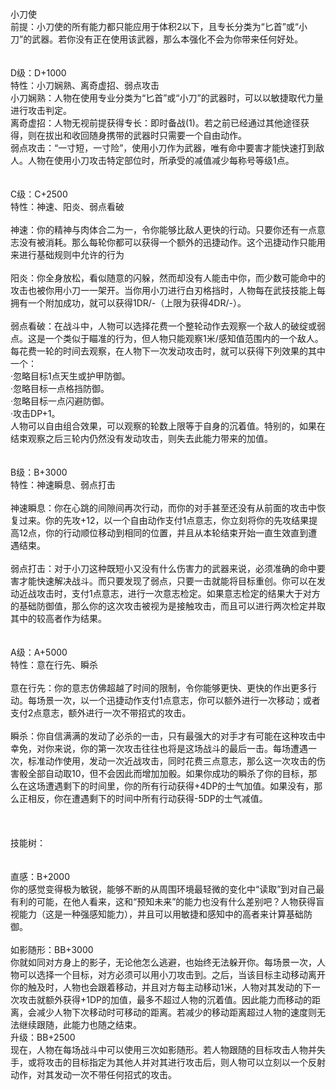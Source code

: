 <title>小刀使</title>
<meta name="GENERATOR" content="WinCHM">
<meta http-equiv="Content-Type" content="text/html; charset=gb2312">
<br>
<br>小刀使 
<br>前提：小刀使的所有能力都只能应用于体积2以下，且专长分类为“匕首”或“小刀”的武器。若你没有正在使用该武器，那么本强化不会为你带来任何好处。 
<br>
<br>
<br>D级：D+1000 
<br>特性：小刀娴熟、离奇虚招、弱点攻击 
<br>小刀娴熟：人物在使用专业分类为“匕首”或“小刀”的武器时，可以以敏捷取代力量进行攻击判定。 
<br>离奇虚招：人物无视前提获得专长：即时备战(1)。若之前已经通过其他途径获得，则在拔出和收回随身携带的武器时只需要一个自由动作。 
<br>弱点攻击：“一寸短，一寸险”，使用小刀作为武器，唯有命中要害才能快速打到敌人。人物在使用小刀攻击特定部位时，所承受的减值减少每称号等级1点。 
<br>
<br>
<br>C级：C+2500
<br>特性：神速、阳炎、弱点看破 
<br>
<br>神速：你的精神与肉体合二为一，令你能够比敌人更快的行动。只要你还有一点意志没有被消耗。那么每轮你都可以获得一个额外的迅捷动作。这个迅捷动作只能用来进行基础规则中允许的行为
<br>
<br>阳炎：你全身放松，看似随意的闪躲，然而却没有人能击中你，而少数可能命中的攻击也被你用小刀一一架开。当你用小刀进行白刃格挡时，人物每在武技技能上每拥有一个附加成功，就可以获得1DR/-（上限为获得4DR/-）。 
<br>
<br>弱点看破：在战斗中，人物可以选择花费一个整轮动作去观察一个敌人的破绽或弱点。这是一个类似于瞄准的行为，但人物只能观察1米/感知值范围内的一个敌人。每花费一轮的时间去观察，在人物下一次发动攻击时，就可以获得下列效果的其中一个： 
<br>·忽略目标1点天生或护甲防御。 
<br>·忽略目标一点格挡防御。 
<br>·忽略目标一点闪避防御。 
<br>·攻击DP+1。
<br>人物可以自由组合效果，可以观察的轮数上限等于自身的沉着值。特别的，如果在结束观察之后三轮内仍然没有发动攻击，则失去此能力带来的加值。 
<br>
<br>
<br>B级：B+3000
<br>特性：神速瞬息、弱点打击 
<br>
<br>神速瞬息：你在心跳的间隙间再次行动，而你的对手甚至还没有从前面的攻击中恢复过来。你的先攻+12，以一个自由动作支付1点意志，你立刻将你的先攻结果提高12点，你的行动顺位移动到相同的位置，并且从本轮结束开始一直生效直到遭遇结束。 
<br>
<br>弱点打击：对于小刀这种既短小又没有什么伤害力的武器来说，必须准确的命中要害才能快速解决战斗。而只要发现了弱点，只要一击就能将目标重创。你可以在发动近战攻击时，支付1点意志，进行一次意志检定。如果意志检定的结果大于对方的基础防御值，那么你的这次攻击被视为是接触攻击，而且可以进行两次检定并取其中的较高者作为结果。
<br>
<br>
<br>A级：A+5000
<br>特性：意在行先、瞬杀 
<br>
<br>意在行先：你的意志仿佛超越了时间的限制，令你能够更快、更快的作出更多行动。每场景一次，以一个迅捷动作支付1点意志，你可以额外进行一次移动；或者支付2点意志，额外进行一次不带招式的攻击。 
<br>
<br>瞬杀：你自信满满的发动了必杀的一击，只有最强大的对手才有可能在这种攻击中幸免，对你来说，你的第一次攻击往往也将是这场战斗的最后一击。每场遭遇一次，标准动作使用，发动一次近战攻击，同时花费三点意志，那么这一次攻击的伤害骰全部自动取10，但不会因此而增加加骰。如果你成功的瞬杀了你的目标，那么在这场遭遇剩下的时间里，你的所有行动获得+4DP的士气加值。如果没有，那么正相反，你在遭遇剩下的时间中所有行动获得-5DP的士气减值。
<br>
<br>
<br>
<br>技能树：
<br>
<br>
<br>直感：B+2000
<br>你的感觉变得极为敏锐，能够不断的从周围环境最轻微的变化中“读取”到对自己最有利的可能，在他人看来，这和“预知未来”的能力也没有什么差别吧？人物获得盲视能力（这是一种强感知能力），并且可以用敏捷和感知中的高者来计算基础防御。 
<br>
<br>如影随形：BB+3000
<br>你就如同对方身上的影子，无论他怎么逃避，也始终无法躲开你。每场景一次，人物可以选择一个目标，对方必须可以用小刀攻击到。之后，当该目标主动移动离开你的触及时，人物也会跟着移动，并且对方每主动移动1米，人物对其发动的下一次攻击就额外获得+1DP的加值，最多不超过人物的沉着值。因此能力而移动的距离，会减少人物下次移动时可移动的距离。若减少的移动距离超过人物的速度则无法继续跟随，此能力也随之结束。 
<br>升级：BB+2500
<br>现在，人物在每场战斗中可以使用三次如影随形。若人物跟随的目标攻击人物并失手，或将攻击的目标指定为其他人并对其进行攻击后，则人物可以立刻以一个反射动作，对其发动一次不带任何招式的攻击。 
<br>